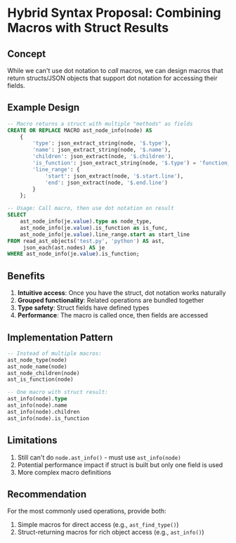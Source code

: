 # Hybrid Syntax Proposal: Combining Macros with Struct Results

## Concept

While we can't use dot notation to *call* macros, we can design macros that return structs/JSON objects that support dot notation for accessing their fields.

## Example Design

```sql
-- Macro returns a struct with multiple "methods" as fields
CREATE OR REPLACE MACRO ast_node_info(node) AS
    {
        'type': json_extract_string(node, '$.type'),
        'name': json_extract_string(node, '$.name'),
        'children': json_extract(node, '$.children'),
        'is_function': json_extract_string(node, '$.type') = 'function_definition',
        'line_range': {
            'start': json_extract(node, '$.start.line'),
            'end': json_extract(node, '$.end.line')
        }
    };

-- Usage: Call macro, then use dot notation on result
SELECT 
    ast_node_info(je.value).type as node_type,
    ast_node_info(je.value).is_function as is_func,
    ast_node_info(je.value).line_range.start as start_line
FROM read_ast_objects('test.py', 'python') AS ast,
     json_each(ast.nodes) AS je
WHERE ast_node_info(je.value).is_function;
```

## Benefits

1. **Intuitive access**: Once you have the struct, dot notation works naturally
2. **Grouped functionality**: Related operations are bundled together
3. **Type safety**: Struct fields have defined types
4. **Performance**: The macro is called once, then fields are accessed

## Implementation Pattern

```sql
-- Instead of multiple macros:
ast_node_type(node)
ast_node_name(node)
ast_node_children(node)
ast_is_function(node)

-- One macro with struct result:
ast_info(node).type
ast_info(node).name
ast_info(node).children
ast_info(node).is_function
```

## Limitations

1. Still can't do `node.ast_info()` - must use `ast_info(node)`
2. Potential performance impact if struct is built but only one field is used
3. More complex macro definitions

## Recommendation

For the most commonly used operations, provide both:
1. Simple macros for direct access (e.g., `ast_find_type()`)
2. Struct-returning macros for rich object access (e.g., `ast_info()`)
